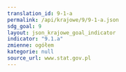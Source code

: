 ```yaml
---
translation_id: 9-1-a
permalink: /api/krajowe/9/9-1-a.json
sdg_goal: 9
layout: json_krajowe_goal_indicator
indicator: "9.1.a"
zmienne: ogółem
kategorie: null
source_url: www.stat.gov.pl
---
```

